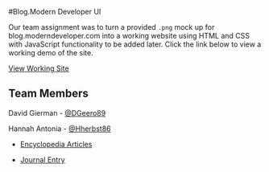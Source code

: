 #Blog.Modern Developer UI

Our team assignment was to turn a provided `.png` mock up for blog.moderndeveloper.com into a working website using HTML and CSS with JavaScript functionality to be added later. Click the link below to view a working demo of the site.

[View Working Site](https://dgeero89.github.io/blog.modern-developer-ui/)

## Team Members
David Gierman - [@DGeero89](https://github.com/DGeero89)

Hannah Antonia - [@Hherbst86](https://github.com/Hherbst86)

- [Encyclopedia Articles](https://github.com/moderndeveloper-students/coursework-hherbst86/blob/master/Course-06-Introduction-to-JavaScript-and-Modern-Web-Development/Introduction-to-CSS/encyclopedia-entries.MD)
    
- [Journal Entry](https://github.com/moderndeveloper-students/coursework-hherbst86/blob/master/Course-06-Introduction-to-JavaScript-and-Modern-Web-Development/Introduction-to-CSS/team-journal.md)
